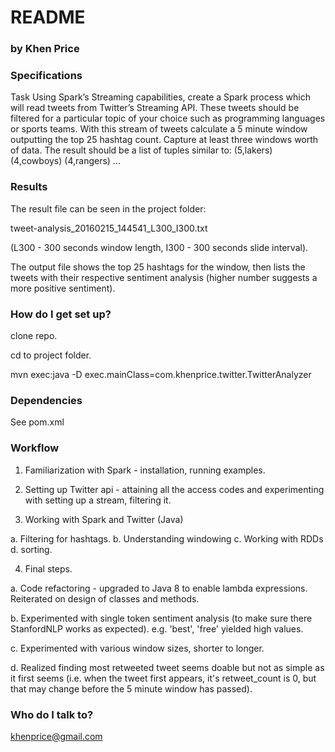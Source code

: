 # README #

### by Khen Price ###

### Specifications ###

Task
Using Spark’s Streaming capabilities, create a Spark process which will read tweets from Twitter’s Streaming API. These tweets should be filtered for a particular topic of your choice such as programming languages or sports teams. With this stream of tweets calculate a 5 minute window outputting the top 25 hashtag count. Capture at least three windows worth of data. The result should be a list of tuples similar to:
(5,lakers) (4,cowboys) (4,rangers) ...

### Results ###

The result file can be seen in the project folder:

tweet-analysis_20160215_144541_L300_I300.txt

(L300 - 300 seconds window length, I300 - 300 seconds slide interval).

The output file shows the top 25 hashtags for the window, then lists the tweets with their respective sentiment analysis (higher number suggests a more positive sentiment).

### How do I get set up? ###

clone repo.

cd to project folder.

mvn exec:java -D exec.mainClass=com.khenprice.twitter.TwitterAnalyzer

### Dependencies ###
See pom.xml

### Workflow ###

1) Familiarization with Spark - installation, running examples.

2) Setting up Twitter api - attaining all the access codes and experimenting with setting up a stream, filtering it.

3) Working with Spark and Twitter (Java)

a. Filtering for hashtags.
b. Understanding windowing
c. Working with RDDs
d. sorting.

4) Final steps.

a. Code refactoring - upgraded to Java 8 to enable lambda expressions. Reiterated on design of classes and methods.

b. Experimented with single token sentiment analysis (to make sure there StanfordNLP works as expected).
e.g. 'best', 'free' yielded high values.

c. Experimented with various window sizes, shorter to longer.

d. Realized finding most retweeted tweet seems doable but not as simple as it first seems (i.e. when the tweet first appears, it's retweet_count is 0, but that may change before the 5 minute window has passed).


### Who do I talk to? ###
khenprice@gmail.com
